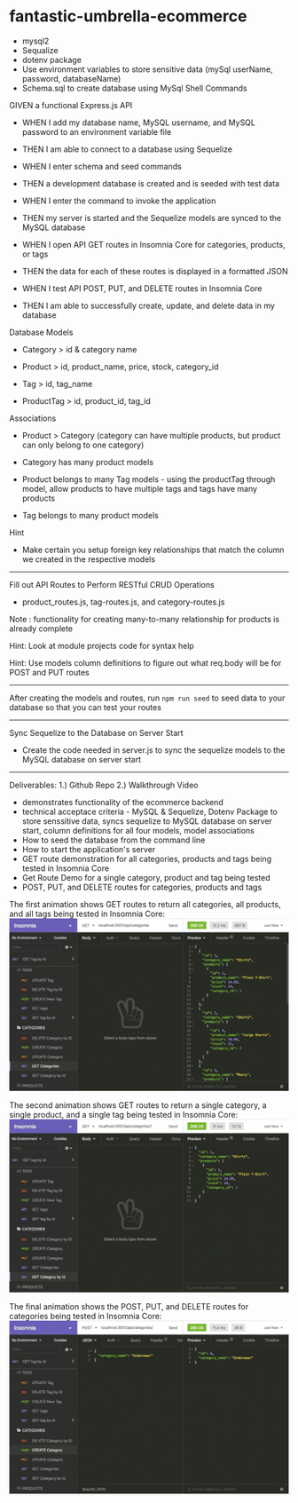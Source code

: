 # fantastic-umbrella-ecommerce

* mysql2
* Sequalize
* dotenv package
* Use environment variables to store sensitive data (mySql userName, password, databaseName)
* Schema.sql to create database using MySql Shell Commands

GIVEN a functional Express.js API

* WHEN I add my database name, MySQL username, and MySQL password to an environment variable file

* THEN I am able to connect to a database using Sequelize

* WHEN I enter schema and seed commands

* THEN a development database is created and is seeded with test data

* WHEN I enter the command to invoke the application
* THEN my server is started and the Sequelize models are synced to the MySQL database
* WHEN I open API GET routes in Insomnia Core for categories, products, or tags
* THEN the data for each of these routes is displayed in a formatted JSON
* WHEN I test API POST, PUT, and DELETE routes in Insomnia Core
* THEN I am able to successfully create, update, and delete data in my database

Database Models
* Category > id & category name

* Product > id, product_name, price, stock, category_id

* Tag > id, tag_name

* ProductTag > id, product_id, tag_id

Associations
* Product > Category (category can have multiple products, but product can only belong to one category)

* Category has many product models

* Product belongs to many Tag models - using the productTag through model, allow products to have multiple tags and tags have many products

* Tag belongs to many product models

Hint
* Make certain you setup foreign key relationships that match the column we created in the respective models

---
Fill out API Routes to Perform RESTful CRUD Operations
* product_routes.js, tag-routes.js, and category-routes.js 

Note : functionality for creating many-to-many relationship for products is already complete

Hint: Look at module projects code for syntax help

Hint: Use models column definitions to figure out what req.body will be for POST and PUT routes

---
After creating the models and routes, run `npm run seed` to seed data to your database so that you can test your routes

---
Sync Sequelize to the Database on Server Start
* Create the code needed in server.js to sync the sequelize models to the MySQL database on server start

---
Deliverables:
1.) Github Repo
2.) Walkthrough Video
* demonstrates functionality of the ecommerce backend 
* technical acceptace criteria - MySQL & Sequelize, Dotenv Package to store senssitive data, syncs sequelize to MySQL database on server start, column definitions for all four models, model associations
* How to seed the database from the command line
* How to start the application's server
* GET route demonstration for all categories, products and tags being tested in Insomnia Core
* Get Route Demo for a single category, product and tag being tested
* POST, PUT, and DELETE routes for categories, products and tags

The first animation shows GET routes to return all categories, all products, and all tags being tested in Insomnia Core:
<img src= "
assets/images/13-orm-homework-demo-01.gif">

The second animation shows GET routes to return a single category, a single product, and a single tag being tested in Insomnia Core:
<img src="
assets/images/13-orm-homework-demo-02.gif">

The final animation shows the POST, PUT, and DELETE routes for categories being tested in Insomnia Core:
<img src="
assets/images/13-orm-homework-demo-03.gif">